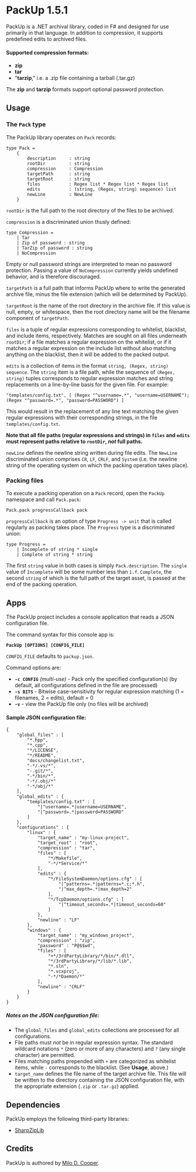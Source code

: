 # PackUp 1.5.1
PackUp is a .NET archival library, coded in F# and designed for use primarily in that language.  In addition to compression, it supports predefined edits to archived files.

#### Supported compression formats:
- **zip**
- **tar**
- "**tarzip**," i.e. a .zip file containing a tarball (.tar.gz)

The **zip** and **tarzip** formats support optional password protection.

## Usage
### The `Pack` type
The PackUp library operates on `Pack` records:
```
type Pack =
    {
        description     : string
        rootDir         : string
        compression     : Compression
        targetPath      : string
        targetRoot      : string
        files           : Regex list * Regex list * Regex list
        edits           : (string, (Regex, string) sequence) list
        newLine         : NewLine
    }
```
`rootDir` is the full path to the root directory of the files to be archived.

`compression` is a discriminated union thusly defined:
```
type Compression =
    | Tar
    | Zip of password : string
    | TarZip of password : string
    | NoCompression
```
Empty or null password strings are interpreted to mean no password protection.  Passing a value of `NoCompression` currently yields undefined behavior, and is therefore discouraged.

`targetPath` is a full path that informs PackUp where to write the generated archive file, minus the file extension (which will be determined by PackUp).

`targetRoot` is the name of the root directory in the archive file.  If this value is null, empty, or whitespace, then the root directory name will be the filename component of `targetPath`.

`files` is a tuple of regular expressions corresponding to whitelist, blacklist, and include items, respectively.  Matches are sought on all files underneath `rootDir`; if a file matches a regular expression on the whitelist, or if it matches a regular expression on the include list without also matching anything on the blacklist, then it will be added to the packed output.

`edits` is a collection of items in the format `string, (Regex, string) sequence`.  The `string` item is a file path, while the sequence of `(Regex, string)` tuples corresponds to regular expression matches and string replacements on a line-by-line basis for the given file.  For example:

`"templates/config.txt", [ (Regex "^username=.*", "username=USERNAME"); (Regex "^password=.*", "password=PASSWORD") ]`

This would result in the replacement of any line text matching the given regular expressions with their corresponding strings, in the file `templates/config.txt`.

**Note that all file paths (regular expressions and strings) in `files` and `edits` must represent paths relative to `rootDir`, _not_ full paths.**

`newLine` defines the newline string written during file edits.  The `NewLine` discriminated union comprises `CR`, `LF`, `CRLF`, and `System` (i.e. the newline string of the operating system on which the packing operation takes place).

### Packing files

To execute a packing operation on a `Pack` record, open the `PackUp` namespace and call `Pack.pack`:

`Pack.pack progressCallback pack`

`progressCallback` is an option of type `Progress -> unit` that is called regularly as packing takes place.  The `Progress` type is a discriminated union:
```
type Progress =
    | Incomplete of string * single
    | Complete of string * string
```
The first `string` value in both cases is simply `Pack.description`.  The `single` value of `Incomplete` will be some number less than `1.f`.  `Complete`, the second `string` of which is the full path of the target asset, is passed at the end of the packing operation.

## Apps
The PackUp project includes a console application that reads a JSON configuration file.

The command syntax for this console app is:

**`PackUp [OPTIONS] [CONFIG_FILE]`**

`CONFIG_FILE` defaults to `packup.json`.

Command options are:

- **`-c CONFIG`** _(multi-use)_ - Pack only the specified configuration(s) (by default, all configurations defined in the file are processed)
- **`-s BITS`** - Bitwise case-sensitivity for regular expression matching (1 = filenames, 2 = edits), default = 0
- **`-v`** - view the PackUp file only (no files will be archived)

#### Sample JSON configuration file:
```
{
	"global_files" : [
		"*.hpp",
		"*.cpp",
		"*/LICENSE",
		"*/README",
		"docs/changelist.txt",
		"-*/.vs/*",
		"-.git/*",
		"-*/bin/*",
		"-*/.obj/*"
		"-*/obj/*"
	],
	"global_edits" : {
		"templates/config.txt" : [
			"|^username=.*|username=USERNAME",
			"|^password=.*|password=PASSWORD"
		]
	},
	"configurations" : {
		"linux" : {
			"target_name" : "my-linux-project",
			"target_root" : "root",
			"compression" : "tar",
			"files" : [
				"*/Makefile",
				"-*/*Service/*"
			],
			"edits" : {
				"*/FileSystemDaemon/options.cfg" : [
					"|^patterns=.*|patterns=*.c;*.h",
					"|^max_depth=.*|max_depth=2"
				],
				"*/TcpDaemon/options.cfg" : [
					"|^timeout_seconds=.*|timeout_seconds=60"
				]
			},
			"newline" : "LF"
		},
		"windows" : {
			"target_name" : "my_windows_project",
			"compression" : "zip",
			"password" : "P@$$wd",
			"files" : [
				"+*/3rdPartyLibrary/*/bin/*.dll",
				"*/3rdPartyLibrary/*/lib/*.lib",
				"*.sln",
				"*.vcxproj",
				"-*/*Daemon/*"
			],
			"newline" : "CRLF"
		}
	}
}
```
##### Notes on the JSON configuration file:
- The `global_files` and `global_edits` collections are processed for all configurations.
- File paths must _not_ be in regular expression syntax.  The standard wildcard notations `*` (zero or more of any characters) and `?` (any single character) are permitted.
- Files matching paths prepended with `+` are categorized as whitelist items, while `-` corresponds to the blacklist.  (See **Usage**, above.)
- `target_name` defines the file name of the target archive file.  This file will be written to the directory containing the JSON configuration file, with the appropriate extension (`.zip` or `.tar.gz`) applied.

## Dependencies
PackUp employs the following third-party libraries:

- [SharpZipLib](https://github.com/PingmanTools/SharpZipLib)

## Credits
PackUp is authored by [Milo D. Cooper](https://www.miloonline.net).
